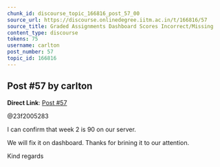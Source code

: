 ```yaml
---
chunk_id: discourse_topic_166816_post_57_00
source_url: https://discourse.onlinedegree.iitm.ac.in/t/166816/57
source_title: Graded Assignments Dashboard Scores Incorrect/Missing
content_type: discourse
tokens: 75
username: carlton
post_number: 57
topic_id: 166816
---
```


## Post #57 by carlton

**Direct Link**: [Post #57](https://discourse.onlinedegree.iitm.ac.in/t/166816/57)

@23f2005283

I can confirm that week 2 is 90 on our server.

We will fix it on dashboard. Thanks for brining it to our attention.

Kind regards

